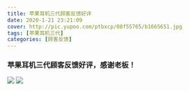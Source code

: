 ```yaml
---
title: 苹果耳机三代顾客反馈好评
date: 2020-1-21 23:21:09
cover: http://pic.yupoo.com/ptbxcp/08f55765/b1665651.jpg
tags: [苹果耳机三代]
categories: [顾客反馈]
---
```


###  苹果耳机三代顾客反馈好评，感谢老板！
![](http://pic.yupoo.com/ptbxcp/ebc84b68/b325e99b.jpg)
![](http://pic.yupoo.com/ptbxcp/08f55765/b1665651.jpg)
